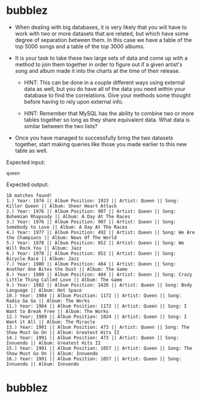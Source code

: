 # bubblez

* When dealing with big databases, it is very likely that you will have to work with two or more datasets that are related, but which have some degree of separation between them. In this case we have a table of the top 5000 songs and a table of the top 3000 albums.

* It is your task to take these two large sets of data and come up with a method to join them together in order to figure out if a given artist's song and album made it into the charts at the time of their release.

  * HINT: This can be done in a couple different ways using external data as well, but you do have all of the data you need within your database to find the correlations. Give your methods some thought before having to rely upon external info.

  * HINT: Remember that MySQL has the ability to combine two or more tables together so long as they share equivalent data. What data is similar between the two lists?

* Once you have managed to successfully bring the two datasets together, start making queries like those you made earlier to this new table as well.

Expected input:
```
queen
```

Expected output:
```
18 matches found!
1.) Year: 1974 || Album Position: 1923 || Artist: Queen || Song: Killer Queen || Album: Sheer Heart Attack
2.) Year: 1976 || Album Position: 907 || Artist: Queen || Song: Bohemian Rhapsody || Album: A Day At The Races
3.) Year: 1976 || Album Position: 907 || Artist: Queen || Song: Somebody to Love || Album: A Day At The Races
4.) Year: 1977 || Album Position: 492 || Artist: Queen || Song: We Are the Champions || Album: News Of The World
5.) Year: 1978 || Album Position: 852 || Artist: Queen || Song: We Will Rock You || Album: Jazz
6.) Year: 1978 || Album Position: 852 || Artist: Queen || Song: Bicycle Race || Album: Jazz
7.) Year: 1980 || Album Position: 484 || Artist: Queen || Song: Another One Bites the Dust || Album: The Game
8.) Year: 1980 || Album Position: 484 || Artist: Queen || Song: Crazy Little Thing Called Love || Album: The Game
9.) Year: 1982 || Album Position: 1426 || Artist: Queen || Song: Body Language || Album: Hot Space
10.) Year: 1984 || Album Position: 1172 || Artist: Queen || Song: Radio Ga Ga || Album: The Works
11.) Year: 1984 || Album Position: 1172 || Artist: Queen || Song: I Want to Break Free || Album: The Works
12.) Year: 1989 || Album Position: 1024 || Artist: Queen || Song: I Want it All || Album: The Miracle
13.) Year: 1991 || Album Position: 473 || Artist: Queen || Song: The Show Must Go On || Album: Greatest Hits II
14.) Year: 1991 || Album Position: 473 || Artist: Queen || Song: Innuendo || Album: Greatest Hits II
15.) Year: 1991 || Album Position: 1057 || Artist: Queen || Song: The Show Must Go On || Album: Innuendo
16.) Year: 1991 || Album Position: 1057 || Artist: Queen || Song: Innuendo || Album: Innuendo
```
# bubblez
